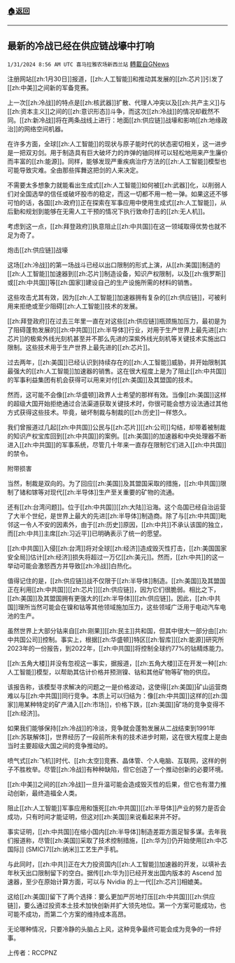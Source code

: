 ###  [:house:返回](README.md)
---


## 最新的冷战已经在供应链战壕中打响
`1/31/2024 8:56 AM UTC 喜马拉雅农场新西兰站` [轉載自GNews](https://gnews.org/articles/2269082)

注册网站[[zh:1月30日]]报道，[[zh:人工智能]]和推动其发展的[[zh:芯片]]引发了[[zh:中美]]之间新的军备竞赛。 

 

上一次[[zh:冷战]]的特点是[[zh:核武器]]扩散、代理人冲突以及[[zh:共产主义]]与[[zh:资本主义]]之间的[[zh:意识形态]]斗争，而这次[[zh:冷战]]的情况却截然不同。[[zh:新冷战]]将在两条战线上进行：地面[[zh:供应链]]战壕和影响[[zh:地缘政治]]的网络空间机器。 

 

在许多方面，全球[[zh:人工智能]]的现状与原子能时代的状态密切相关，这一进步是一把双刃剑。用于制造具有巨大破坏力的炸弹的铀同样可以轻松地用来产生廉价而丰富的[[zh:能源]]。同样，能够发现严重疾病治疗方法的[[zh:人工智能]]模型也可能导致灾难。全由那些挥舞这把剑的人来决定。 

 

不需要太多想象力就能看出生成式[[zh:人工智能]]如何被[[zh:武器]]化，以削弱人们对全国选举的信任或破坏股市的稳定，而这一切都不用一枪一弹。如果这还不够可怕的话，各国[[zh:政府]]正在探索在军事应用中使用生成式[[zh:人工智能]]，从后勤和规划到能够在无需人工干预的情况下执行致命打击的[[zh:无人机]]。 

 

考虑到这一点，[[zh:拜登政府]]执意阻止[[zh:中共国]]在这一领域取得优势也就不足为奇了。 

炮击[[zh:供应链]]战壕 

这场[[zh:冷战]]的第一场战斗已经以出口限制的形式上演，从[[zh:美国]]制造的[[zh:人工智能]]加速器到[[zh:芯片]]制造设备，知识产权限制，以及[[zh:俄罗斯]]或[[zh:中共国]]等[[zh:国家]]建设自己的生产设施所需的材料的销售。 

 

这些攻击尤其有效，因为[[zh:人工智能]]加速器拥有复杂的[[zh:供应链]]，可被利用来拒绝或至少阻碍[[zh:人工智能]]技术的发展。 

 

[[zh:拜登政府]]在过去三年里一直在对这些[[zh:供应链]]瓶颈施加压力，最初是为了阻碍蓬勃发展的[[zh:中共国]][[zh:半导体]]行业，对用于生产世界上最先进[[zh:芯片]]的极紫外线光刻机甚至并不那么先进的深紫外线光刻机等关键技术实施出口限制。这些技术用于生产世界上最先进的[[zh:芯片]]。 

 

过去两年，[[zh:美国]]已经认识到持续存在的[[zh:人工智能]]威胁，并开始限制其最强大的[[zh:人工智能]]加速器的销售。这在很大程度上是为了阻止[[zh:中共国]]的军事利益集团有机会获得可以用来对付[[zh:美国]]及其盟国的技术。 

 

然而，这可能不会像[[zh:华盛顿]]政界人士希望的那样有效。当像[[zh:美国]]这样的超级大国开始拒绝通过合法渠道获取关键技术时，你很可能会想方设法通过其他方式获得这些技术。毕竟，破坏制裁与制裁的[[zh:历史]]一样悠久。 

 

我们曾报道过几起[[zh:中共国]]公民与[[zh:芯片]][[zh:公司]]勾结，却带着被制裁的知识产权宝库回到[[zh:中共国]]的案例。[[zh:美国]]的加速器和中央处理器不断进入[[zh:中共国]]的军事系统，尽管几十年来一直存在限制它们进入[[zh:中共国]]的禁令。 

附带损害 

当然，制裁是双向的。为了回应[[zh:美国]]及其盟国采取的措施，[[zh:中共国]]限制了锗和镓等对现代[[zh:半导体]]生产至关重要的矿物的流通。 

 

还有[[zh:台湾问题]]。位于[[zh:中共国]][[zh:大陆]]沿海。这个岛国已经自治运营了大半个世纪，是世界上最大的先进[[zh:半导体]]制造商。除了与[[zh:中共国]]毗邻这一令人不安的因素外，由于[[zh:历史]]原因，[[zh:中共]]不承认该国的独立，而[[zh:中共]]主席[[zh:习近平]]已明确表示了统一的愿望。 

 

[[zh:中共国]]入侵[[zh:台湾]]将对全球[[zh:经济]]造成毁灭性打击，[[zh:美国国家安全局]]估计[[zh:经济]]损失将超过一万亿[[zh:美元]]。然而，[[zh:中共]]的这一举动可能会激怒西方并导致[[zh:冷战]]白热化。 

 

值得记住的是，[[zh:供应链]]战不仅限于[[zh:半导体]]制造。[[zh:美国]]及其盟国正在利用[[zh:中共国]][[zh:芯片]][[zh:供应链]]，因为它们很脆弱。相比之下，[[zh:美国]]及其盟国拥有更强大的[[zh:半导体]][[zh:供应链]]。因此，[[zh:中共国]]理所当然可能会在镍和钴等其他领域施加压力，这些领域广泛用于电动汽车电池的生产。 

 

虽然世界上大部分钴来自[[zh:刚果]][[zh:民主]]共和国，但其中很大一部分由[[zh:中共国公司]]控制。事实上，根据[[zh:华盛顿]]特区[[zh:智库]][[zh:能源]]研究所2023年的一份报告，到2022年，[[zh:中共国]]将控制全球约77%的钴精炼能力。 

 

[[zh:五角大楼]]并没有忽视这一事实，据报道，[[zh:五角大楼]]正在开发一种[[zh:人工智能]]模型，以帮助其估计价格并预测镍、钴和其他矿物等矿物的供应。 

 

该报告称，该模型寻求解决的问题之一是价格波动，这使得[[zh:美国]]矿山运营商难以与[[zh:中共国]]同行竞争。本质上可以归结为：像[[zh:中共国]]这样的[[zh:国家]]用某种特定的矿产涌入[[zh:市场]]，价格下跌，[[zh:美国]]矿场的竞争变得不[[zh:经济]]。 

如果我们能够保持[[zh:冷战]]的冷淡，竞争就会蓬勃发展从二战结束到1991年[[zh:苏联解体]]，世界经历了一段前所未有的技术进步时期，这在很大程度上是由当时主要超级大国之间的竞争推动的。 

 

喷气式[[zh:飞机]]时代、[[zh:太空]]竞赛、晶体管、个人电脑、互联网，这样的例子不胜枚举。尽管[[zh:冷战]]有种种缺陷，但它创造了一个推动创新的必要环境。  

 

[[zh:中美]]之间的[[zh:冷战]]一旦升温可能会造成毁灭性的后果，但它也有潜力推动创新，最终造福全人类。 

 

阻止[[zh:人工智能]]军事应用和饿死[[zh:中共国]][[zh:半导体]]产业的努力是否会成功，只有时间才能证明，但这对[[zh:美国]]来说看起来并不好。  

 

事实证明，[[zh:中共国]]在缩小国内[[zh:半导体]]制造差距方面足智多谋。去年我们报道称，尽管[[zh:美国]]采取了技术控制措施，[[zh:华为]]仍开始使用[[zh:中芯国际]] (SMIC)7[[zh:纳米]]工艺生产手机。 

 

与此同时，[[zh:中共]]正在大力投资国内[[zh:人工智能]]加速器的开发，以填补去年秋天出口限制留下的空白。据传[[zh:华为]]已经开发出国内版本的 Ascend 加速器，至少在原始计算方面，可以与 Nvidia 的上一代[[zh:芯片]]相媲美。 

 

这给[[zh:美国]]留下了两个选择：要么更加严厉地打压[[zh:中共国]][[zh:供应链]]，要么通过投资本土技术加快创新并扩大领先地位。第一个方案可能成功，也可能不成功，而第二个方案的维持成本高昂。  

 

无论哪种情况，只要冷静的头脑占上风，这种竞争最终可能会成为竞争的一件好事。

上传者：RCCPNZ
